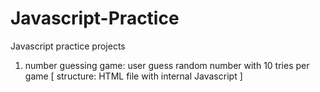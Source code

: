 # Javascript-Practice
Javascript practice projects

1. number guessing game: user guess random number with 10 tries per game [ structure: HTML file with internal Javascript ]